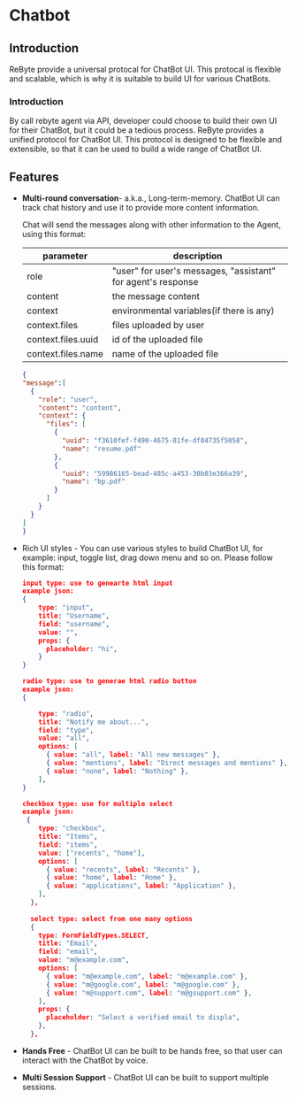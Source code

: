 # Chatbot


## Introduction
ReByte provide a universal protocal for ChatBot UI. This protocal is flexible and scalable, which is why it is suitable to build UI for various ChatBots.

### Introduction
By call rebyte agent via API, developer could choose to build their own UI for their ChatBot, but it could be a tedious process.
ReByte provides a unified protocol for ChatBot UI. This protocol is designed to be flexible and extensible, so that it can be used to build a wide range of ChatBot UI.

## Features
- **Multi-round conversation**- a.k.a., Long-term-memory. ChatBot UI can track chat history and use it to provide more content information.

	Chat will send the messages along with other information to the Agent, using this format:

	| parameter          | description                                                  |
	|--------------------|--------------------------------------------------------------|
	| role               | "user" for user's messages, "assistant" for agent's response |
	| content            | the message content                                          |
	| context            | environmental variables(if there is any)                     |
	| context.files      | files uploaded by user                                       |
	| context.files.uuid | id of the uploaded file                                      |
	| context.files.name | name of the uploaded file                                    |
	
	
	```json
	{
	"message":[
	  {
	    "role": "user",
	    "content": "content",
	    "context": {
	      "files": [
	        {
	          "uuid": "f3610fef-f490-4675-81fe-df04735f5058",
	          "name": "resume.pdf"
	        },
	        {
	          "uuid": "59986165-bead-485c-a453-30b03e366a39",
	          "name": "bp.pdf"
	        }
	      ]
	    }
	  }
	]
	}
	```

- Rich UI styles - You can use various styles to build ChatBot UI, for example: input, toggle list, drag down menu and so on.
Please follow this format:

	```json
	input type: use to genearte html input
	example json: 
	{
	    type: "input",
	    title: "Username",
	    field: "username",
	    value: "",
	    props: {
	      placeholder: "hi",
	    }
	}
	
	radio type: use to generae html radio button
	example json:
	{
	
	    type: "radio",
	    title: "Notify me about...",
	    field: "type",
	    value: "all",
	    options: [
	      { value: "all", label: "All new messages" },
	      { value: "mentions", label: "Direct messages and mentions" },
	      { value: "none", label: "Nothing" },
	    ],
	}
	
	checkbox type: use for multiple select
	example json:
	 {
	    type: "checkbox",
	    title: "Items",
	    field: "items",
	    value: ["recents", "home"],
	    options: [
	      { value: "recents", label: "Recents" },
	      { value: "home", label: "Home" },
	      { value: "applications", label: "Application" },
	    ],
	  },
	  
	  select type: select from one many options
	  {
	    type: FormFieldTypes.SELECT,
	    title: "Email",
	    field: "email",
	    value: "m@example.com",
	    options: [
	      { value: "m@example.com", label: "m@example.com" },
	      { value: "m@google.com", label: "m@google.com" },
	      { value: "m@support.com", label: "m@gsupport.com" },
	    ],
	    props: {
	      placeholder: "Select a verified email to displa",
	    },
	  },
	
	```

- **Hands Free** - ChatBot UI can be built to be hands free, so that user can interact with the ChatBot by voice. 
- **Multi Session Support** - ChatBot UI can be built to support multiple sessions.